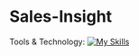 # Sales-Insight

Tools & Technology: 
[![My Skills](https://skillicons.dev/icons?i=js,powerbi,sql)](https://skillicons.dev)

